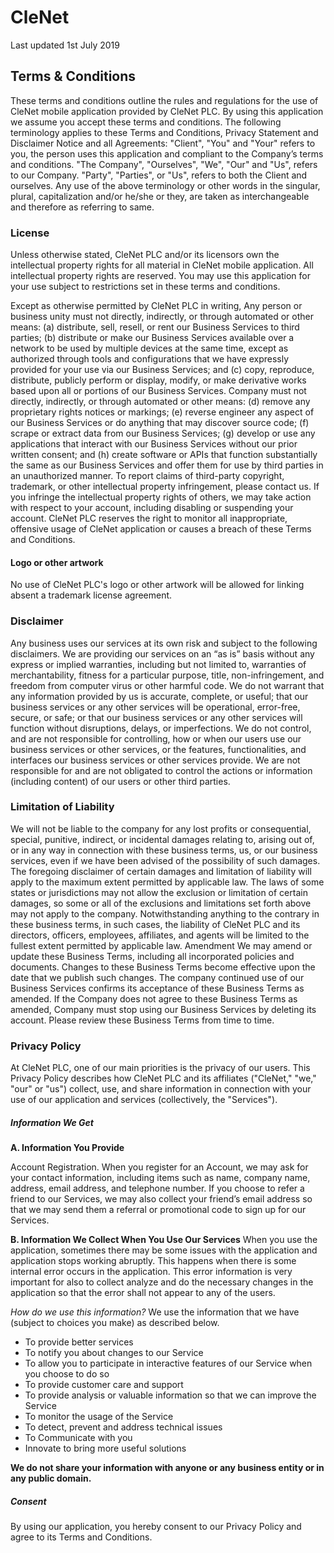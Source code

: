 # CleNet

Last updated 1st July 2019
## Terms & Conditions

These terms and conditions outline the rules and regulations for the use of CleNet mobile application provided by CleNet PLC. By using this application we assume you accept these terms and conditions.
The following terminology applies to these Terms and Conditions, Privacy Statement and Disclaimer Notice and all Agreements: "Client", "You" and "Your" refers to you, the person uses this application and compliant to the Company’s terms and conditions. "The Company", "Ourselves", "We", "Our" and "Us", refers to our Company. "Party", "Parties", or "Us", refers to both the Client and ourselves. Any use of the above terminology or other words in the singular, plural, capitalization and/or he/she or they, are taken as interchangeable and therefore as referring to same.

### License
Unless otherwise stated, CleNet PLC and/or its licensors own the intellectual property rights for all material in CleNet mobile application. All intellectual property rights are reserved. You may use this application for your use subject to restrictions set in these terms and conditions.

Except as otherwise permitted by CleNet PLC in writing, Any person or business unity must not directly, indirectly, or through automated or other means: (a) distribute, sell, resell, or rent our Business Services to third parties; (b) distribute or make our Business Services available over a network to be used by multiple devices at the same time, except as authorized through tools and configurations that we have expressly provided for your use via our Business Services; and (c) copy, reproduce, distribute, publicly perform or display, modify, or make derivative works based upon all or portions of our Business Services. Company must not directly, indirectly, or through automated or other means: (d) remove any proprietary rights notices or markings; (e) reverse engineer any aspect of our Business Services or do anything that may discover source code; (f) scrape or extract data from our Business Services; (g) develop or use any applications that interact with our Business Services without our prior written consent; and (h) create software or APIs that function substantially the same as our Business Services and offer them for use by third parties in an unauthorized manner.
To report claims of third-party copyright, trademark, or other intellectual property infringement, please contact us. If you infringe the intellectual property rights of others, we may take action with respect to your account, including disabling or suspending your account.
CleNet PLC reserves the right to monitor all inappropriate, offensive usage of CleNet application or causes a breach of these Terms and Conditions.
#### Logo or other artwork
No use of CleNet PLC's logo or other artwork will be allowed for linking absent a trademark license agreement.

### Disclaimer

Any business uses our services at its own risk and subject to the following disclaimers. We are providing our services on an “as is” basis without any express or implied warranties, including but not limited to, warranties of merchantability, fitness for a particular purpose, title, non-infringement, and freedom from computer virus or other harmful code. We do not warrant that any information provided by us is accurate, complete, or useful; that our business services or any other services will be operational, error-free, secure, or safe; or that our business services or any other services will function without disruptions, delays, or imperfections. We do not control, and are not responsible for controlling, how or when our users use our business services or other services, or the features, functionalities, and interfaces our business services or other services provide. We are not responsible for and are not obligated to control the actions or information (including content) of our users or other third parties.

### Limitation of Liability
We will not be liable to the company for any lost profits or consequential, special, punitive, indirect, or incidental damages relating to, arising out of, or in any way in connection with these business terms, us, or our business services, even if we have been advised of the possibility of such damages. The foregoing disclaimer of certain damages and limitation of liability will apply to the maximum extent permitted by applicable law. The laws of some states or jurisdictions may not allow the exclusion or limitation of certain damages, so some or all of the exclusions and limitations set forth above may not apply to the company. Notwithstanding anything to the contrary in these business terms, in such cases, the liability of CleNet PLC and its directors, officers, employees, affiliates, and agents will be limited to the fullest extent permitted by applicable law.
Amendment
We may amend or update these Business Terms, including all incorporated policies and documents. Changes to these Business Terms become effective upon the date that we publish such changes. The company continued use of our Business Services confirms its acceptance of these Business Terms as amended. If the Company does not agree to these Business Terms as amended, Company must stop using our Business Services by deleting its account. Please review these Business Terms from time to time.

### Privacy Policy
At CleNet PLC, one of our main priorities is the privacy of our users. This Privacy Policy describes how CleNet PLC and its affiliates ("CleNet," "we," "our" or "us") collect, use, and share information in connection with your use of our application and services (collectively, the "Services").

##### Information We Get

**A. Information You Provide**

Account Registration. When you register for an Account, we may ask for your contact information, including items such as name, company name, address, email address, and telephone number. If you choose to refer a friend to our Services, we may also collect your friend’s email address so that we may send them a referral or promotional code to sign up for our Services.

**B. Information We Collect When You Use Our Services**
When you use the application, sometimes there may be some issues with the application and application stops working abruptly. This happens when there is some internal error occurs in the application. This error information is very important for also to collect analyze and do the necessary changes in the application so that the error shall not appear to any of the users.

*How do we use this information?*
We use the information that we have (subject to choices you make) as described below.
* To provide better services
* To notify you about changes to our Service
* To allow you to participate in interactive features of our Service when you choose to do so
* To provide customer care and support
* To provide analysis or valuable information so that we can improve the Service
* To monitor the usage of the Service
* To detect, prevent and address technical issues
* To Communicate with you
* Innovate to bring more useful solutions

**We do not share your information with anyone or any business entity or in any public domain.**

##### Consent

By using our application, you hereby consent to our Privacy Policy and agree to its Terms and Conditions.
